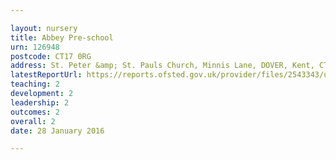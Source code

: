 ```yaml
---

layout: nursery
title: Abbey Pre-school
urn: 126948
postcode: CT17 0RG
address: St. Peter &amp; St. Pauls Church, Minnis Lane, DOVER, Kent, CT17 0RG
latestReportUrl: https://reports.ofsted.gov.uk/provider/files/2543343/urn/126948.pdf
teaching: 2
development: 2
leadership: 2
outcomes: 2
overall: 2
date: 28 January 2016

---
```


